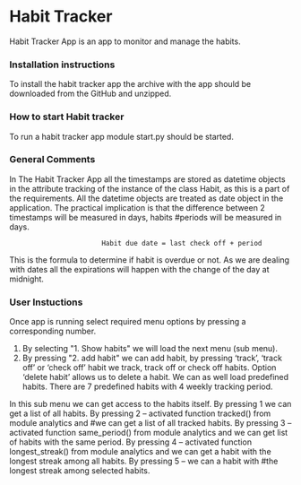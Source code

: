 # Habit Tracker 

Habit Tracker App is an app to monitor and manage the habits.

### Installation instructions
To install the habit tracker app the archive with the app should be downloaded from the GitHub and unzipped.

### How to start Habit tracker
To run a habit tracker app module start.py should be started.

### General Comments

In The Habit Tracker App all the timestamps are stored as datetime objects in the attribute tracking of the instance of the class Habit, as this is a part of the requirements. 
All the datetime objects are treated as date object in the application. The practical implication is that the difference between 2 timestamps will be measured in days, 
habits #periods will be measured in days. 

                           Habit due date = last check off + period

This is the formula to determine if habit is overdue or not. As we are dealing with dates all the expirations will happen with the change of the day at midnight. 

### User Instuctions
Once app is running select required menu options by pressing a corresponding number. 
1. By selecting "1. Show habits" we will load the next menu (sub menu). 
2. By pressing "2. add habit" we can add habit, by pressing ‘track’, ‘track off’ or ‘check off’ 
habit  we track, track off or check off habits. Option ‘delete habit’ allows us to delete a habit. We can as well load predefined habits. 
There are 7 predefined habits with 4 weekly tracking period.

In this sub menu we can get access to the habits itself. 
By pressing 1 we can get a list of all habits. 
By pressing 2 – activated function tracked() from module analytics and #we can get a list of all tracked habits. 
By pressing 3 – activated function same_period() from module analytics and we can get list of habits with the same period. 
By pressing 4 – activated function longest_streak() from module analytics and we can get a habit with the longest streak among all habits. 
By pressing 5 – we can a habit with #the longest streak among selected habits.

